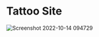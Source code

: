 # Tattoo Site

![Screenshot 2022-10-14 094729](https://user-images.githubusercontent.com/106694506/195862724-7613ed66-8e0c-4c5b-a098-d07e77bc1ae8.png)
